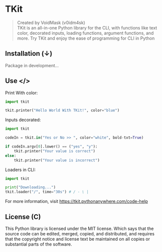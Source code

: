 # TKit
> Created by VoidMask (v0idm4sk)   
TKit is an all-in-one Python library for the CLI, with functions like text color, decorated inputs, loading functions, argument functions, and more. Try TKit and enjoy the ease of programming for CLI in Python

## Installation (↓)
<p style="opacity: 0.7">Package in development...</p>

## Use </>
Print With color:
```main.py
import tkit

tkit.printer("Hello World With TKit!", color="blue")
```

Inputs decorated:
```main.py
import tkit

codeIn = tkit.in("Yes or No >> ", color="white", bold-txt=True)

if codeIn.argv[0].lower() == ("yes", "y"):
    tkit.printer("Your value is correct")
else:
    tkit.printer("Your value is incorrect")
```

Loaders in CLI:
```main.py
import tkit

print("Downloading...")
tkit.loader("/", time="30s") # / - \ |
```

For more information, visit https://tkit.pythonanywhere.com/code-help

## License (C)
This Python library is licensed under the MIT license. Which says that the source code can be edited, merged, copied, and distributed, and requires that the copyright notice and license text be maintained on all copies or substantial parts of the software.